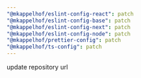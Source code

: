 ```yaml
---
"@mkappelhof/eslint-config-react": patch
"@mkappelhof/eslint-config-base": patch
"@mkappelhof/eslint-config-next": patch
"@mkappelhof/eslint-config-node": patch
"@mkappelhof/prettier-config": patch
"@mkappelhof/ts-config": patch
---
```


update repository url
